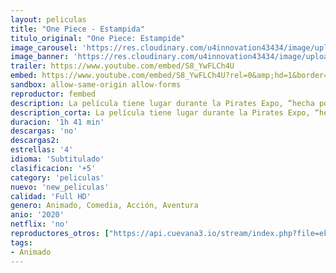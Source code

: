 ```yaml
---
layout: peliculas
title: "One Piece - Estampida"
titulo_original: "One Piece: Estampide"
image_carousel: 'https://res.cloudinary.com/u4innovation43434/image/upload/v1585286124/one-piece-min_qoddpz.jpg'
image_banner: 'https://res.cloudinary.com/u4innovation43434/image/upload/v1585286126/0f8689eb23c1e975585d90d3135db1171565742913_full-min_wdmwuz.jpg'
trailer: https://www.youtube.com/embed/S8_YwFLCh4U
embed: https://www.youtube.com/embed/S8_YwFLCh4U?rel=0&amp;hd=1&border=0&wmode=opaque&enablejsapi=1&modestbranding=1&controls=1&showinfo=1
sandbox: allow-same-origin allow-forms
reproductor: fembed
description: La película tiene lugar durante la Pirates Expo, “hecha por piratas para piratas”, donde los piratas de todo el mundo, incluidos algunos de sus personajes más infames, se unen a la búsqueda de un gran tesoro para encontrar un tesoro perdido, esta vez el tesoro. Perteneció nada menos que a Gold Roger!
description_corta: La película tiene lugar durante la Pirates Expo, “hecha por piratas para piratas”, donde los piratas de todo el mundo, incluidos algunos de sus personajes más infames, se unen a la ...
duracion: '1h 41 min'
descargas: 'no'
descargas2:
estrellas: '4'
idioma: 'Subtitulado'
clasificacion: '+5'
category: 'peliculas'
nuevo: 'new_peliculas'
calidad: 'Full HD'
genero: Animado, Comedia, Acción, Aventura
anio: '2020'
netflix: 'no'
reproductores_otros: ["https://api.cuevana3.io/stream/index.php?file=ek5lbm9xYWNrS0xYMTZLa2xNbkdvY3ZTb3BtZng4TGp6ZFpobGFMUGtOelcwcUZmbWRIVzRkakVuS0JnbEplcG1KUnNZSlRTMGViVTBxZGdsdEhPb3FiVVpITm8wYzdDbXRTQllLRFNsWmJheEorYmw5R2wyTmZIbUd4a2w1bW9scHRuWW1xVA","https://player.premiumstream.live/player.php?id=Mjc1MA&sub=https://streamango.poseidonhd.cc/subs1/One.Piece.Stampede.2019.srt","Subtitulado","Subtitulado","https://gdriveplayer.me/embed2.php?link=thRez3MzyFPdCL4%252Fpj2j8Ak%252BumA%252BVMa102cN0DjOvNfeKx3dAMFuFglh63ZAGxsMvxlsjBAXEXlZ88mFlviYwbIkKz572h9oseFWYA22XqQVPLV33tuNBs8Zme5kD3B7TsIxH9sNjzJ8gGoDQX%252FoA5oa%252B8wL4ETKdyBfVSTcjXFDCpsTsV%252FC2PWu1pUMTlucTxzAF8cNGIBU9%252B%252BoT3svvq","Subtitulado","https://gdriveplayer.me/embed2.php?link=8eqG5s2Hl5Yz5ihfwNvA8glVW4ZUyu%252BZgJCAoEwVxS%252FJlSr%252FAbE0KEJKobfCOpiIqRfukzpypREbDXDuLL9C%252FoOPssx%252BI8b2mChhLj0yvTarMVEVT9c7OGOOPx6bRDRp7yOnrQ9zS33Z0ydTf%252BkGxcmmVdAapt6KplnqbOjbUzMDMv0z3%252BSqYuv3ut7iG6eOgJkTTVebTFhcRZqtFKrBc0hBDriQv5fbQMoQnnATe4MG%252FA9hOeCXseiaoIIsC8NY8%253D","Subtitulado","https://gdriveplayer.me/embed2.php?link=Nx0fkvPEK48tgwecvtvtJAybXkF%252BfIQbKIBYMPEbmXxrS3ZpK2shlr6clqo7x9z7hwy%252FKLt6b1pyokomHd%252FkdCI0oFSYhFTzNFlrPtPk9B4%252FXlh1ffTqHlaq8gm6ai47qkQgwZY%252BUkdaEpU19b8RJh6FJH322sEYtquyAN1SKTr9xZ6r87XLY0oKU1EHjsmQBIfVOJeWP%252FUpHSFpVZ5KswPB003P8GV%252BJsnitYEvPxvw%253D%253D//gdriveplayer.me/embed2.php?link=Nx0fkvPEK48tgwecvtvtJAybXkF%252BfIQbKIBYMPEbmXxrS3ZpK2shlr6clqo7x9z7hwy%252FKLt6b1pyokomHd%252FkdCI0oFSYhFTzNFlrPtPk9B4%252FXlh1ffTqHlaq8gm6ai47qkQgwZY%252BUkdaEpU19b8RJh6FJH322sEYtquyAN1SKTr9xZ6r87XLY0oKU1EHjsmQBIfVOJeWP%252FUpHSFpVZ5KswPB003P8GV%252BJsnitYEvPxvw%253D%253D","Subtitulado","https://www.animefenix.com/stream/amz.php?v=tE8ODmfgsg33k2lbMg3DPoJ7Qodz32tnsqdUz3YMXbx&ext=es","Subtitulado"]
tags:
- Animado
---
```



 







